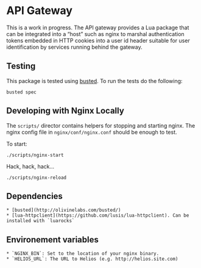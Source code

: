 # API Gateway

This is a work in progress. The API gateway provides a Lua package that can be integrated
into a “host” such as nginx to marshal authentication tokens embedded in HTTP cookies into
a user id header suitable for user identification by services running behind the gateway.

## Testing

This package is tested using [busted](http://olivinelabs.com/busted/). To run the tests do
the following:

```
busted spec
```

## Developing with Nginx Locally

The `scripts/` director contains helpers for stopping and starting nginx. The
nginx config file in `nginx/conf/nginx.conf` should be enough to test.

To start:

```
./scripts/nginx-start
```

Hack, hack, hack...

```
./scripts/nginx-reload
```

## Dependencies

	* [busted](http://olivinelabs.com/busted/)
	* [lua-httpclient](https://github.com/lusis/lua-httpclient). Can be installed with `luarocks`

## Environement variables

	* `NGINX_BIN`: Set to the location of your nginx binary.
	* `HELIOS_URL`: The URL to Helios (e.g. http://helios.site.com)
